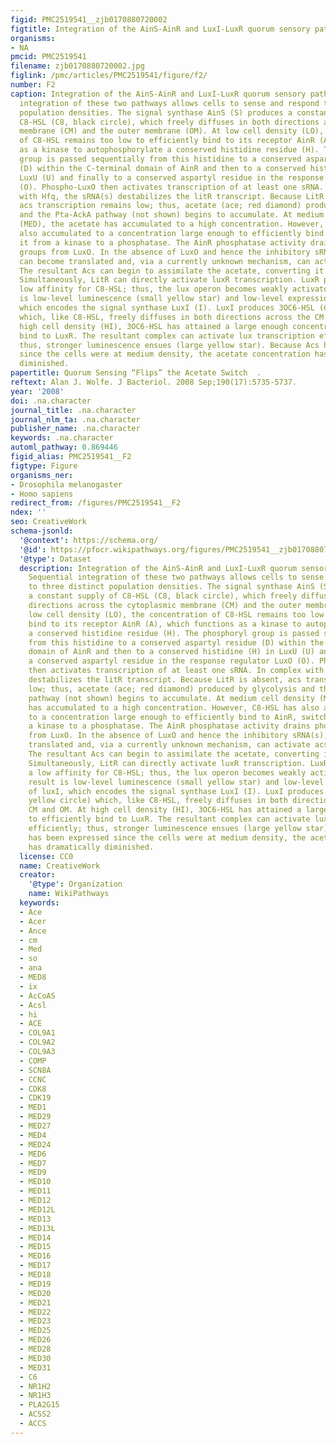 ```yaml
---
figid: PMC2519541__zjb0170880720002
figtitle: Integration of the AinS-AinR and LuxI-LuxR quorum sensory pathways
organisms:
- NA
pmcid: PMC2519541
filename: zjb0170880720002.jpg
figlink: /pmc/articles/PMC2519541/figure/f2/
number: F2
caption: Integration of the AinS-AinR and LuxI-LuxR quorum sensory pathways. Sequential
  integration of these two pathways allows cells to sense and respond to three distinct
  population densities. The signal synthase AinS (S) produces a constant supply of
  C8-HSL (C8, black circle), which freely diffuses in both directions across the cytoplasmic
  membrane (CM) and the outer membrane (OM). At low cell density (LO), the concentration
  of C8-HSL remains too low to efficiently bind to its receptor AinR (A), which functions
  as a kinase to autophosphorylate a conserved histidine residue (H). The phosphoryl
  group is passed sequentially from this histidine to a conserved aspartyl residue
  (D) within the C-terminal domain of AinR and then to a conserved histidine (H) in
  LuxU (U) and finally to a conserved aspartyl residue in the response regulator LuxO
  (O). Phospho-LuxO then activates transcription of at least one sRNA. In complex
  with Hfq, the sRNA(s) destabilizes the litR transcript. Because LitR is absent,
  acs transcription remains low; thus, acetate (ace; red diamond) produced by glycolysis
  and the Pta-AckA pathway (not shown) begins to accumulate. At medium cell density
  (MED), the acetate has accumulated to a high concentration. However, C8-HSL has
  also accumulated to a concentration large enough to efficiently bind to AinR, switching
  it from a kinase to a phosphatase. The AinR phosphatase activity drains phosphoryl
  groups from LuxO. In the absence of LuxO and hence the inhibitory sRNA(s), LitR
  can become translated and, via a currently unknown mechanism, can activate acs transcription.
  The resultant Acs can begin to assimilate the acetate, converting it to acetyl-CoA.
  Simultaneously, LitR can directly activate luxR transcription. LuxR possesses a
  low affinity for C8-HSL; thus, the lux operon becomes weakly activated. The result
  is low-level luminescence (small yellow star) and low-level expression of luxI,
  which encodes the signal synthase LuxI (I). LuxI produces 3OC6-HSL (C6; yellow circle)
  which, like C8-HSL, freely diffuses in both directions across the CM and OM. At
  high cell density (HI), 3OC6-HSL has attained a large enough concentration to efficiently
  bind to LuxR. The resultant complex can activate lux transcription efficiently;
  thus, stronger luminescence ensues (large yellow star). Because Acs has been expressed
  since the cells were at medium density, the acetate concentration has dramatically
  diminished.
papertitle: Quorum Sensing “Flips” the Acetate Switch  .
reftext: Alan J. Wolfe. J Bacteriol. 2008 Sep;190(17):5735-5737.
year: '2008'
doi: .na.character
journal_title: .na.character
journal_nlm_ta: .na.character
publisher_name: .na.character
keywords: .na.character
automl_pathway: 0.869446
figid_alias: PMC2519541__F2
figtype: Figure
organisms_ner:
- Drosophila melanogaster
- Homo sapiens
redirect_from: /figures/PMC2519541__F2
ndex: ''
seo: CreativeWork
schema-jsonld:
  '@context': https://schema.org/
  '@id': https://pfocr.wikipathways.org/figures/PMC2519541__zjb0170880720002.html
  '@type': Dataset
  description: Integration of the AinS-AinR and LuxI-LuxR quorum sensory pathways.
    Sequential integration of these two pathways allows cells to sense and respond
    to three distinct population densities. The signal synthase AinS (S) produces
    a constant supply of C8-HSL (C8, black circle), which freely diffuses in both
    directions across the cytoplasmic membrane (CM) and the outer membrane (OM). At
    low cell density (LO), the concentration of C8-HSL remains too low to efficiently
    bind to its receptor AinR (A), which functions as a kinase to autophosphorylate
    a conserved histidine residue (H). The phosphoryl group is passed sequentially
    from this histidine to a conserved aspartyl residue (D) within the C-terminal
    domain of AinR and then to a conserved histidine (H) in LuxU (U) and finally to
    a conserved aspartyl residue in the response regulator LuxO (O). Phospho-LuxO
    then activates transcription of at least one sRNA. In complex with Hfq, the sRNA(s)
    destabilizes the litR transcript. Because LitR is absent, acs transcription remains
    low; thus, acetate (ace; red diamond) produced by glycolysis and the Pta-AckA
    pathway (not shown) begins to accumulate. At medium cell density (MED), the acetate
    has accumulated to a high concentration. However, C8-HSL has also accumulated
    to a concentration large enough to efficiently bind to AinR, switching it from
    a kinase to a phosphatase. The AinR phosphatase activity drains phosphoryl groups
    from LuxO. In the absence of LuxO and hence the inhibitory sRNA(s), LitR can become
    translated and, via a currently unknown mechanism, can activate acs transcription.
    The resultant Acs can begin to assimilate the acetate, converting it to acetyl-CoA.
    Simultaneously, LitR can directly activate luxR transcription. LuxR possesses
    a low affinity for C8-HSL; thus, the lux operon becomes weakly activated. The
    result is low-level luminescence (small yellow star) and low-level expression
    of luxI, which encodes the signal synthase LuxI (I). LuxI produces 3OC6-HSL (C6;
    yellow circle) which, like C8-HSL, freely diffuses in both directions across the
    CM and OM. At high cell density (HI), 3OC6-HSL has attained a large enough concentration
    to efficiently bind to LuxR. The resultant complex can activate lux transcription
    efficiently; thus, stronger luminescence ensues (large yellow star). Because Acs
    has been expressed since the cells were at medium density, the acetate concentration
    has dramatically diminished.
  license: CC0
  name: CreativeWork
  creator:
    '@type': Organization
    name: WikiPathways
  keywords:
  - Ace
  - Acer
  - Ance
  - cm
  - Med
  - so
  - ana
  - MED8
  - ix
  - AcCoAS
  - Acsl
  - hi
  - ACE
  - COL9A1
  - COL9A2
  - COL9A3
  - COMP
  - SCN8A
  - CCNC
  - CDK8
  - CDK19
  - MED1
  - MED29
  - MED27
  - MED4
  - MED24
  - MED6
  - MED7
  - MED9
  - MED10
  - MED11
  - MED12
  - MED12L
  - MED13
  - MED13L
  - MED14
  - MED15
  - MED16
  - MED17
  - MED18
  - MED19
  - MED20
  - MED21
  - MED22
  - MED23
  - MED25
  - MED26
  - MED28
  - MED30
  - MED31
  - C6
  - NR1H2
  - NR1H3
  - PLA2G15
  - ACSS2
  - ACCS
---
```

